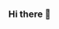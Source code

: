 ### Hi there 👋

<div id="header" align="center">
  <img src="https://media.giphy.com/media/v1.Y2lkPTc5MGI3NjExd2tnZHFveWRwZDAxbjFjMHBoemg2aTRoMGFjamVyMW1ndnd3dmczdiZlcD12MV9pbnRlcm5hbF9naWZfYnlfaWQmY3Q9Zw/oXpAjgGmhcEVbFr5a1/giphy.gif" width="100]/>
    
</div>
